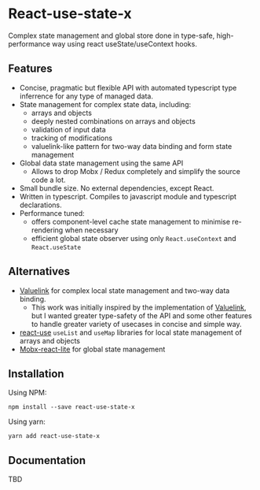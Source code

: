 # React-use-state-x
Complex state management and global store done in type-safe, high-performance way using react useState/useContext hooks.

## Features

- Concise, pragmatic but flexible API with automated typescript type inferrence for any type of managed data.
- State management for complex state data, including:
  - arrays and objects
  - deeply nested combinations on arrays and objects
  - validation of input data
  - tracking of modifications
  - valuelink-like pattern for two-way data binding and form state management
- Global data state management using the same API
  - Allows to drop Mobx / Redux completely and simplify the source code a lot.
- Small bundle size. No external dependencies, except React.
- Written in typescript. Compiles to javascript module and typescript declarations.
- Performance tuned:
  - offers component-level cache state management to minimise re-rendering when necessary
  - efficient global state observer using only `React.useContext` and `React.useState`

## Alternatives

  - [Valuelink](https://www.npmjs.com/package/valuelink) for complex local state management and two-way data binding. 
    - This work was initially inspired by the implementation of [Valuelink](https://www.npmjs.com/package/valuelink), but I wanted greater type-safety of the API and some other features to handle greater variety of usecases in concise and simple way.
  - [react-use](https://github.com/streamich/react-use) `useList` and `useMap` libraries for local state management of arrays and objects
  - [Mobx-react-lite](https://www.npmjs.com/package/mobx-react-lite) for global state management

## Installation

Using NPM:
```
npm install --save react-use-state-x
```

Using yarn:
```
yarn add react-use-state-x
```

## Documentation
TBD